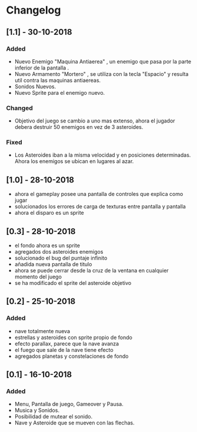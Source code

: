 # Changelog

## [1.1] - 30-10-2018
### Added
- Nuevo Enemigo "Maquina Antiaerea" , un enemigo que pasa por la parte inferior de la pantalla .
- Nuevo Armamento "Mortero" , se utiliza con la tecla "Espacio" y resulta util contra las maquinas antiaereas.
- Sonidos Nuevos.
- Nuevo Sprite para el enemigo nuevo.

### Changed
- Objetivo del juego se cambio a uno mas extenso, ahora el jugador debera destruir 50 enemigos en vez de 3 asteroides.

### Fixed
- Los Asteroides iban a la misma velocidad y en posiciones determinadas. Ahora los enemigos se ubican en lugares al azar.

## [1.0] - 28-10-2018
- ahora el gameplay posee una pantalla de controles que explica como jugar
- solucionados los errores de carga de texturas entre pantalla y pantalla
- ahora el disparo es un sprite

## [0.3] - 28-10-2018
- el fondo ahora es un sprite
- agregados dos asteroides enemigos
- solucionado el bug del puntaje infinito
- añadida nueva pantalla de titulo
- ahora se puede cerrar desde la cruz de la ventana en cualquier momento del juego
- se ha modificado el sprite del asteroide objetivo

## [0.2] - 25-10-2018
### Added
- nave totalmente nueva
- estrellas y asteroides con sprite propio de fondo
- efecto parallax, parece que la nave avanza
- el fuego que sale de la nave tiene efecto
- agregados planetas y constelaciones de fondo

## [0.1] - 16-10-2018
### Added
- Menu, Pantalla de juego, Gameover y Pausa.
- Musica y Sonidos.
- Posibilidad de mutear el sonido.
- Nave y Asteroide que se mueven con las flechas.
